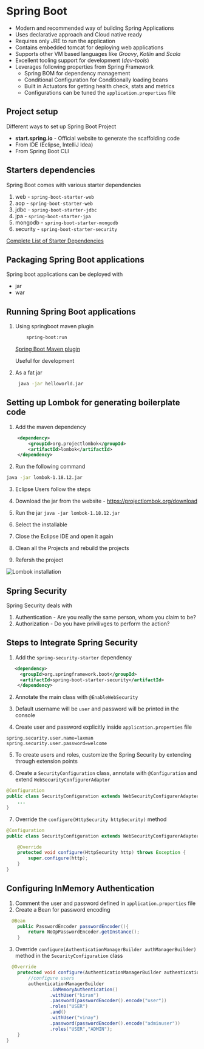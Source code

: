 # Spring Boot
- Modern and recommended way of building Spring Applications
- Uses declarative approach and Cloud native ready
- Requires only JRE to run the application
- Contains embedded tomcat for deploying web applications
- Supports other VM based languages like *Groovy*, *Kotlin* and *Scala*
- Excellent tooling support for development (*dev-tools*)
- Leverages following properties from Spring Framework
  - Spring BOM for dependency management
  - Conditional Configuration for Conditionally loading beans
  - Built in Actuators for getting health check, stats and metrics
  - Configurations can be tuned the `application.properties` file
  
## Project setup
Different ways to set up Spring Boot Project 
- **start.spring.io** - Official website to generate the scaffolding code
- From IDE (Eclipse, IntelliJ Idea)
- From Spring Boot CLI

## Starters dependencies
Spring Boot comes with various starter dependencies
 
1. web - ``spring-boot-starter-web``
2. aop - ``spring-boot-starter-web``
3. jdbc - ``spring-boot-starter-jdbc``
4. jpa - ``spring-boot-starter-jpa``
5. mongodb - ``spring-boot-starter-mongodb`` 
6. security - ``spring-boot-starter-security``

[Complete List of Starter Dependencies](https://docs.spring.io/spring-boot/docs/current/reference/htmlsingle/#using-boot-starter)

## Packaging Spring Boot applications
Spring boot applications can be deployed with 
- jar
- war

## Running Spring Boot applications
1. Using springboot maven plugin
   ```bash
       spring-boot:run
    ```
    [Spring Boot Maven plugin](https://docs.spring.io/spring-boot/docs/current/maven-plugin/run-mojo.html)
    
    Useful for development
2. As a fat jar
   ```bash
    java -jar helloworld.jar
   ```
   
## Setting up Lombok for generating boilerplate code
1. Add the maven dependency 
```xml
    <dependency>
        <groupId>org.projectlombok</groupId>
        <artifactId>lombok</artifactId>
    </dependency>

```

2. Run the following command 

```bash
java -jar lombok-1.18.12.jar
```

3. Eclipse Users follow the steps    

1. Download the jar from the website - https://projectlombok.org/download
2. Run the jar ``java -jar lombok-1.18.12.jar``
3. Select the installable
4. Close the Eclipse IDE and open it again
5. Clean all the Projects and rebuild the projects
6. Refersh the project

![Lombok installation](https://gitlab.com/classpath-spring-core/spring-boot-examples/-/blob/master/assets/lombok.png)



## Spring Security
Spring Security deals with
1. Authentication - Are you really the same person, whom you claim to be?
2. Authorization - Do you have privilivges to perform the action?

## Steps to Integrate Spring Security
    
1. Add the `spring-security-starter` dependency
```xml
   <dependency>
     <groupId>org.springframework.boot</groupId>
     <artifactId>spring-boot-starter-security</artifactId>
    </dependency>
```

2. Annotate the main class with `@EnableWebSecurity`

3. Default username will be `user` and password will be printed in the console

4. Create user and password explicitly inside `application.properties` file
```properties
spring.security.user.name=laxman
spring.security.user.password=welcome
```

5. To create users and roles, customize the Spring Security by extending through extension points

6. Create a `SecurityConfiguration` class, annotate with `@Configuration` and extend `WebSecurityConfigurerAdaptor`

```java
@Configuration
public class SecurityConfiguration extends WebSecurityConfigurerAdapter {
    ...
}
```    
7. Override the `configure(HttpSecurity httpSecurity)` method

```java
@Configuration
public class SecurityConfiguration extends WebSecurityConfigurerAdapter {

    @Override
    protected void configure(HttpSecurity http) throws Exception {
        super.configure(http);
    }
}
```

## Configuring InMemory Authentication
1. Comment the user and password defined in `application.properties` file
2. Create a Bean for password encoding
```java
  @Bean
    public PasswordEncoder passwordEncoder(){
        return NoOpPasswordEncoder.getInstance();
    }
```
3. Override `configure(AuthenticationManagerBuilder authManagerBuilder)` method in the `SecurityConfiguration` class

```java
  @Override
    protected void configure(AuthenticationManagerBuilder authenticationManagerBuilder) throws Exception {
        //configure users
        authenticationManagerBuilder
                .inMemoryAuthentication()
                .withUser("kiran")
                .password(passwordEncoder().encode("user"))
                .roles("USER")
                .and()
                .withUser("vinay")
                .password(passwordEncoder().encode("adminuser"))
                .roles("USER","ADMIN");
    }
}
```
